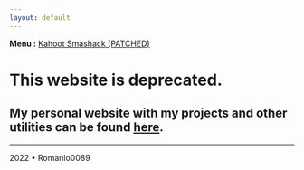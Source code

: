 ```yaml
---
layout: default
---
```


**Menu :**
[Kahoot Smashack (PATCHED)](./kahootsmashack)




# This website is deprecated.
## My personal website with my projects and other utilities can be found [here](http://downtherack.free.fr).



* * *

2022 • Romanio0089
